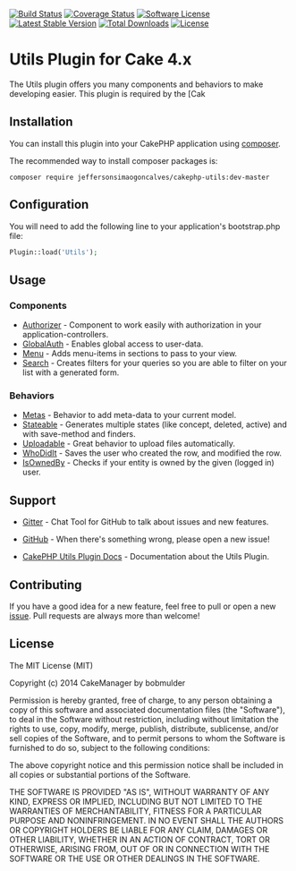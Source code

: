 
[![Build Status](https://travis-ci.org/cakemanager/cakephp-utils.svg?branch=master)](https://travis-ci.org/cakemanager/cakephp-utils)
[![Coverage Status](https://coveralls.io/repos/cakemanager/cakephp-utils/badge.svg?branch=master)](https://coveralls.io/r/cakemanager/cakephp-utils?branch=master)
[![Software License](https://img.shields.io/badge/license-MIT-brightgreen.svg?style=flat-square)](LICENSE)
[![Latest Stable Version](https://poser.pugx.org/cakemanager/cakephp-utils/v/stable.svg)](https://packagist.org/packages/cakemanager/cakephp-utils) 
[![Total Downloads](https://poser.pugx.org/cakemanager/cakephp-utils/downloads.svg)](https://packagist.org/packages/cakemanager/cakephp-utils) 
[![License](https://poser.pugx.org/cakemanager/cakephp-utils/license.svg)](https://packagist.org/packages/cakemanager/cakephp-utils)

Utils Plugin for Cake 4.x
=========================

The Utils plugin offers you many components and behaviors to make developing easier. This plugin is required by the [Cak

Installation
------------

You can install this plugin into your CakePHP application using [composer](http://getcomposer.org).

The recommended way to install composer packages is:

```
composer require jeffersonsimaogoncalves/cakephp-utils:dev-master
```

## Configuration

You will need to add the following line to your application's bootstrap.php file:

```php
Plugin::load('Utils');
```

Usage
-----

### Components

- [Authorizer](https://github.com/cakemanager/cakephp-utils/wiki/authorizer) - Component to work easily with authorization in your application-controllers.
- [GlobalAuth](https://github.com/cakemanager/cakephp-utils/wiki/globalauth/) - Enables global access to user-data.
- [Menu](https://github.com/cakemanager/cakephp-utils/wiki/menu/) - Adds menu-items in sections to pass to your view.
- [Search](https://github.com/cakemanager/cakephp-utils/wiki/search/) - Creates filters for your queries so you are able to filter on your list with a generated form.

### Behaviors

- [Metas](https://github.com/cakemanager/cakephp-utils/wiki/metas/) - Behavior to add meta-data to your current model.
- [Stateable](https://github.com/cakemanager/cakephp-utils/wiki/stateable/) - Generates multiple states (like concept, deleted, active) and with save-method and finders.
- [Uploadable](https://github.com/cakemanager/cakephp-utils/wiki/uploadable/) - Great behavior to upload files automatically.
- [WhoDidIt](https://github.com/cakemanager/cakephp-utils/wiki/whodidit/) - Saves the user who created the row, and modified the row.
- [IsOwnedBy](https://github.com/cakemanager/cakephp-utils/wiki/isownedby/) - Checks if your entity is owned by the given (logged in) user.


Support
-------

- [Gitter](https://gitter.im/cakemanager/cakephp-utils) - Chat Tool for GitHub to talk about issues and new features.

- [GitHub](https://github.com/cakemanager/cakephp-utils/issues) - When there's something wrong, please open a new issue!

- [CakePHP Utils Plugin Docs](https://github.com/cakemanager/cakephp-utils/wiki/) - Documentation about the Utils Plugin.


Contributing
------------

If you have a good idea for a new feature, feel free to pull or open a new  [issue](https://github.com/cakemanager/cakephp-utils/issues). Pull requests are always more than welcome!

License
-------

The MIT License (MIT)

Copyright (c) 2014 CakeManager by bobmulder

Permission is hereby granted, free of charge, to any person obtaining a copy
of this software and associated documentation files (the "Software"), to deal
in the Software without restriction, including without limitation the rights
to use, copy, modify, merge, publish, distribute, sublicense, and/or sell
copies of the Software, and to permit persons to whom the Software is
furnished to do so, subject to the following conditions:

The above copyright notice and this permission notice shall be included in all
copies or substantial portions of the Software.

THE SOFTWARE IS PROVIDED "AS IS", WITHOUT WARRANTY OF ANY KIND, EXPRESS OR
IMPLIED, INCLUDING BUT NOT LIMITED TO THE WARRANTIES OF MERCHANTABILITY,
FITNESS FOR A PARTICULAR PURPOSE AND NONINFRINGEMENT. IN NO EVENT SHALL THE
AUTHORS OR COPYRIGHT HOLDERS BE LIABLE FOR ANY CLAIM, DAMAGES OR OTHER
LIABILITY, WHETHER IN AN ACTION OF CONTRACT, TORT OR OTHERWISE, ARISING FROM,
OUT OF OR IN CONNECTION WITH THE SOFTWARE OR THE USE OR OTHER DEALINGS IN THE
SOFTWARE.
